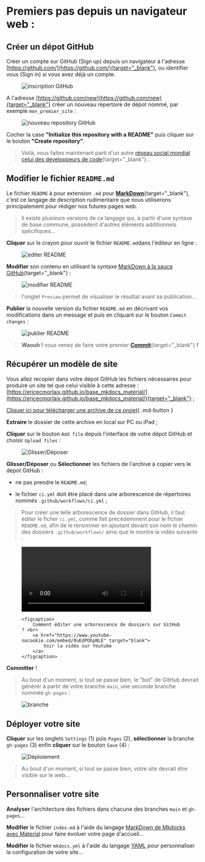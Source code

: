# Premiers pas depuis un navigateur web :

## Créer un dépot GitHub
Créer un compte sur GitHub (Sign up) depuis un navigateur à l'adresse [https://github.com/](https://github.com/){target="_blank"}, ou identifier vous (Sign in) si vous avez déjà un compte.

<figure>
    <img src="https://ericecmorlaix.github.io/img/GitHub00.png" alt="inscription GitHub">
</figure>

A l'adresse [https://github.com/new](https://github.com/new){target="_blank"} créer un nouveau répertoire de dépot nommé, par exemple `mon_premier_site` :

<figure>
    <img src="https://ericecmorlaix.github.io/img/GitHub01bis.png" alt="nouveau repository GitHub">
</figure>

Cocher la case **"Initialize this repository with a README"** puis cliquer sur le bouton **"Create repository"**.

> Voilà, vous faites maintenant parti d'un autre [réseau social mondial celui des développeurs de code](https://medium.com/coding-days/focus-sur-github-le-r%C3%A9seau-social-des-d%C3%A9veloppeurs-165a2978ea9e){target="_blank"}...


## Modifier le fichier `README.md`

Le fichier `README` à pour extension `.md` pour [**MarkDown**](https://fr.wikipedia.org/wiki/Markdown){target="_blank"}, c'est ce langage de description rudimentaire que nous utiliserons principalement pour rédiger nos futures pages web.

> Il existe plusieurs versions de ce langage qui, à partir d'une syntaxe de base commune, possèdent d'autres éléments additionnels spécifiques...

**Cliquer** sur le crayon pour ouvrir le fichier `README.md`dans l'éditeur en ligne :

<figure>
    <img src="https://ericecmorlaix.github.io/img/GitHub02bis.png" alt="editer README">
</figure>

**Modifier** son contenu en utilisant la syntaxe [MarkDown à la sauce GitHub](https://guides.github.com/features/mastering-markdown/){target="_blank"} :


<figure>
    <img src="https://ericecmorlaix.github.io/img/GitHub03bis.png" alt="modifier README">
</figure>

> l'onglet `Preview` permet de visualiser le résultat avant sa publication...

**Publier** la nouvelle version du fichier `README.md` en décrivant vos modifications dans un message et puis en cliquant sur le bouton `Commit changes` :

<figure>
    <img src="https://ericecmorlaix.github.io/img/GitHub04bis.png" alt="publier README">
</figure>

> **Waouh !** vous venez de faire votre premier [**Commit**](https://fr.wikipedia.org/wiki/Commit){target="_blank"} **!**

## Récupérer un modèle de site

Vous allez recopier dans votre dépot GitHub les fichiers nécessaires pour produire un site tel que celui visible à cette adresse : [https://ericecmorlaix.github.io/base_mkdocs_material/](https://ericecmorlaix.github.io/base_mkdocs_material/){target="_blank"} ;

[Cliquer ici pour télécharger une archive de ce projet](https://github.com/ericECmorlaix/base_mkdocs_material/archive/refs/heads/main.zip){ .md-button }   

**Extraire** le dossier de cette archive en local sur PC ou iPad ;

**Cliquer** sur le bouton `Add file` depuis l'interface de votre dépot GitHub et choisir `Upload files` :

<figure>
    <img src="https://ericecmorlaix.github.io/img/GitHub06bis.png" alt="Glisser/Déposer">
</figure>

**Glisser/Déposer** ou **Sélectionner** les fichiers de l'archive à copier vers le dépot GitHub :

- ne pas prendre le `README.md`;

- le fichier `ci.yml` doit être placé dans une arborescence de répertoires nommés `.github/workflows/ci.yml` ;

> Pour créer une telle arborescence de dossier dans GitHub, il faut éditer le ficher `ci.yml`, comme fait précédemment pour le fichier `README.md`, afin de le renommer en ajoutant devant son nom le chemin des dossiers `.github/workflows/` ainsi que le montre la vidéo suivante :

<figure>
    <video width=80% controls autoplay>
        <source src="../video/GitHub-Editer_une_arborescence_de_dossiers.mov" type="video/mp4">  
        <source src="../video/GitHub-Editer_une_arborescence_de_dossiers.mp4" type="video/mp4">  
        Your browser does not support the video tag.
    </video>
    
    <figcaption>
        Comment éditer une arborescence de dossiers sur GitHub ? <br>
        <a href="https://www.youtube-nocookie.com/embed/0uEdPOhpNLE" target="blank">
            Voir la vidéo sur Youtube
        </a>
    </figcaption>
</figure>


<!-- 
<figure>
<iframe width="560" height="315" src="https://www.youtube-nocookie.com/embed/0uEdPOhpNLE" title="YouTube video player" frameborder="0" allow="accelerometer; autoplay; clipboard-write; encrypted-media; gyroscope; picture-in-picture" allowfullscreen></iframe>
</figure>
 -->



**Committer** !

> Au bout d'un moment, si tout se passe bien, le "bot" de GitHub devrait générer à partir de votre branche `main`, une seconde branche nommée `gh-pages` :

<figure>
    <img src="https://ericecmorlaix.github.io/img/GitHub07bis.png" alt="branche">
</figure>

## Déployer votre site

**Cliquer** sur les onglets `Settings` (1) puis `Pages` (2), **sélectionner** la branche `gh-pages` (3) enfin **cliquer** sur le bouton `Save` (4) :

<figure>
    <img src="https://ericecmorlaix.github.io/img/GitHub08bis.png" alt="Déploiement">
</figure>

> Au bout d'un moment, si tout se passe bien, votre site devrait être visible sur le web...

## Personnaliser votre site

**Analyser** l'architecture des fichiers dans chacune des branches `main` et `gh-pages`...

**Modifier** le fichier `index.md` à l'aide du langage [MarkDown de Mkdocks avec Material](../MarkDown-Mkdocs_Material/) pour faire évoluer votre page d'accueil...

**Modifier** le fichier `mkdocs.yml` à l'aide du langage [YAML](../Yaml/) pour personnaliser la configuration de votre site...


